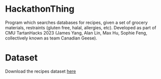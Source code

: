 # HackathonThing
Program which searches databases for recipes, given a set of grocery materials, restraints (gluten free, halal, allergies, etc).
Developed as part of CMU TartanHacks 2023 (James Yang, Alan Lin, Max Hu, Sophie Feng, collectively known as team Canadian Geese).

# Dataset
Download the recipes dataset [here](https://drive.google.com/file/d/1RrCHyl7BqPEDS33FRhFzN9RawMB18S7e/view?usp=sharing)
